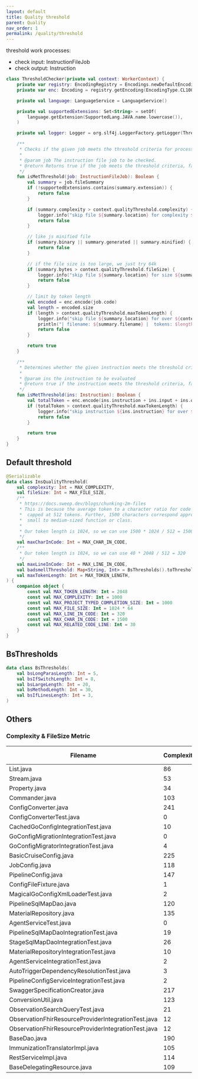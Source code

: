 ```yaml
---
layout: default
title: Quality threshold
parent: Quality
nav_order: 1
permalink: /quality/threshold
---
```


threshold work processes:

- check input: InstructionFileJob
- check output: Instruction

```kotlin
class ThresholdChecker(private val context: WorkerContext) {
    private var registry: EncodingRegistry = Encodings.newDefaultEncodingRegistry()
    private var enc: Encoding = registry.getEncoding(EncodingType.CL100K_BASE)

    private val language: LanguageService = LanguageService()

    private val supportedExtensions: Set<String> = setOf(
        language.getExtension(SupportedLang.JAVA.name.lowercase()),
    )

    private val logger: Logger = org.slf4j.LoggerFactory.getLogger(ThresholdChecker::class.java)

    /**
     * Checks if the given job meets the threshold criteria for processing.
     *
     * @param job The instruction file job to be checked.
     * @return Returns true if the job meets the threshold criteria, false otherwise.
     */
    fun isMetThreshold(job: InstructionFileJob): Boolean {
        val summary = job.fileSummary
        if (!supportedExtensions.contains(summary.extension)) {
            return false
        }

        if (summary.complexity > context.qualityThreshold.complexity) {
            logger.info("skip file ${summary.location} for complexity ${summary.complexity}")
            return false
        }

        // like js minified file
        if (summary.binary || summary.generated || summary.minified) {
            return false
        }

        // if the file size is too large, we just try 64k
        if (summary.bytes > context.qualityThreshold.fileSize) {
            logger.info("skip file ${summary.location} for size ${summary.bytes}")
            return false
        }

        // limit by token length
        val encoded = enc.encode(job.code)
        val length = encoded.size
        if (length > context.qualityThreshold.maxTokenLength) {
            logger.info("skip file ${summary.location} for over ${context.qualityThreshold.maxTokenLength} tokens")
            println("| filename: ${summary.filename} |  tokens: $length | complexity: ${summary.complexity} | code: ${summary.lines} | size: ${summary.bytes} | location: ${summary.location} |")
            return false
        }

        return true
    }

    /**
     * Determines whether the given instruction meets the threshold criteria.
     *
     * @param ins the instruction to be evaluated
     * @return true if the instruction meets the threshold criteria, false otherwise
     */
    fun isMetThreshold(ins: Instruction): Boolean {
        val totalToken = enc.encode(ins.instruction + ins.input + ins.output).size
        if (totalToken > context.qualityThreshold.maxTokenLength) {
            logger.info("skip instruction ${ins.instruction} for over ${context.qualityThreshold.maxTokenLength} tokens")
            return false
        }

        return true
    }
}
```

## Default threshold

```kotlin
@Serializable
data class InsQualityThreshold(
    val complexity: Int = MAX_COMPLEXITY,
    val fileSize: Int = MAX_FILE_SIZE,
    /**
     * https://docs.sweep.dev/blogs/chunking-2m-files
     * This is because the average token to a character ratio for code is ~1:5(300 tokens), and embedding models are
     *  capped at 512 tokens. Further, 1500 characters correspond approximately to 40 lines, roughly equivalent to a
     *  small to medium-sized function or class.
     *
     * Our token length is 1024, so we can use 1500 * 1024 / 512 = 1500
     */
    val maxCharInCode: Int = MAX_CHAR_IN_CODE,
    /**
     * Our token length is 1024, so we can use 40 * 2048 / 512 = 320
     */
    val maxLineInCode: Int = MAX_LINE_IN_CODE,
    val badsmellThreshold: Map<String, Int> = BsThresholds().toThresholds(),
    val maxTokenLength: Int = MAX_TOKEN_LENGTH,
) {
    companion object {
        const val MAX_TOKEN_LENGTH: Int = 2048
        const val MAX_COMPLEXITY: Int = 1000
        const val MAX_PROJECT_TYPED_COMPLETION_SIZE: Int = 1000
        const val MAX_FILE_SIZE: Int = 1024 * 64
        const val MAX_LINE_IN_CODE: Int = 320
        const val MAX_CHAR_IN_CODE: Int = 1500
        const val MAX_RELATED_CODE_LINE: Int = 30
    }
}
```

## BsThresholds

```kotlin
data class BsThresholds(
    val bsLongParasLength: Int = 5,
    val bsIfSwitchLength: Int = 8,
    val bsLargeLength: Int = 20,
    val bsMethodLength: Int = 30,
    val bsIfLinesLength: Int = 3,
)
```

## Others

### Complexity & FileSize Metric

| Filename                                            | Complexity | Code Lines | Size   |
|-----------------------------------------------------|------------|------------|--------|
| List.java                                           | 86         | 2387       | 75079  |
| Stream.java                                         | 53         | 2007       | 68523  |
| Property.java                                       | 34         | 1313       | 68781  |
| Commander.java                                      | 103        | 607        | 26801  |
| ConfigConverter.java                                | 241        | 1081       | 52188  |
| ConfigConverterTest.java                            | 0          | 2183       | 109774 |
| CachedGoConfigIntegrationTest.java                  | 10         | 1307       | 76313  |
| GoConfigMigrationIntegrationTest.java               | 0          | 2224       | 115253 |
| GoConfigMigratorIntegrationTest.java                | 4          | 1513       | 81410  |
| BasicCruiseConfig.java                              | 225        | 1628       | 62427  |
| JobConfig.java                                      | 118        | 565        | 23309  |
| PipelineConfig.java                                 | 147        | 998        | 36415  |
| ConfigFileFixture.java                              | 1          | 1825       | 85626  |
| MagicalGoConfigXmlLoaderTest.java                   | 2          | 4394       | 230409 |
| PipelineSqlMapDao.java                              | 120        | 972        | 45329  |
| MaterialRepository.java                             | 135        | 1108       | 54763  |
| AgentServiceTest.java                               | 0          | 1543       | 75019  |
| PipelineSqlMapDaoIntegrationTest.java               | 19         | 1778       | 94116  |
| StageSqlMapDaoIntegrationTest.java                  | 26         | 1926       | 98180  |
| MaterialRepositoryIntegrationTest.java              | 10         | 1718       | 93771  |
| AgentServiceIntegrationTest.java                    | 2          | 1413       | 70354  |
| AutoTriggerDependencyResolutionTest.java            | 3          | 2099       | 93564  |
| PipelineConfigServiceIntegrationTest.java           | 2          | 1102       | 80678  |
| SwaggerSpecificationCreator.java                    | 217        | 1237       | 45240  |
| ConversionUtil.java                                 | 123        | 579        | 20911  |
| ObservationSearchQueryTest.java                     | 21         | 1930       | 76763  |
| ObservationFhirResourceProviderIntegrationTest.java | 12         | 1503       | 69780  |
| ObservationFhirResourceProviderIntegrationTest.java | 12         | 1660       | 76629  |
| BaseDao.java                                        | 190        | 1224       | 47815  |
| ImmunizationTranslatorImpl.java                     | 105        | 442        | 15772  |
| RestServiceImpl.java                                | 114        | 715        | 29624  |
| BaseDelegatingResource.java                         | 109        | 851        | 31573  |
